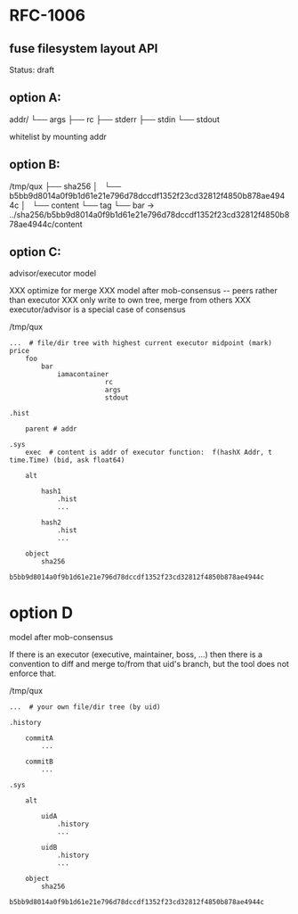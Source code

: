 # RFC-1006
## fuse filesystem layout API

Status: draft

## option A:

addr/
└── args
    ├── rc
    ├── stderr
    ├── stdin
    └── stdout

whitelist by mounting addr 

## option B:

/tmp/qux
├── sha256
│   └── b5bb9d8014a0f9b1d61e21e796d78dccdf1352f23cd32812f4850b878ae4944c
│       └── content
└── tag
    └── bar -> ../sha256/b5bb9d8014a0f9b1d61e21e796d78dccdf1352f23cd32812f4850b878ae4944c/content

## option C:

advisor/executor model

XXX optimize for merge
XXX model after mob-consensus -- peers rather than executor
XXX only write to own tree, merge from others
XXX executor/advisor is a special case of consensus

/tmp/qux

    ...  # file/dir tree with highest current executor midpoint (mark) price
        foo
            bar
                iamacontainer
                            rc
                            args
                            stdout

    .hist

        parent # addr

    .sys
        exec  # content is addr of executor function:  f(hashX Addr, t time.Time) (bid, ask float64)

        alt

            hash1
                .hist
                ...

            hash2
                .hist
                ...

        object
            sha256
                b5bb9d8014a0f9b1d61e21e796d78dccdf1352f23cd32812f4850b878ae4944c


# option D

model after mob-consensus

If there is an executor (executive, maintainer, boss, ...) then there
is a convention to diff and merge to/from that uid's branch, but the
tool does not enforce that.

/tmp/qux

    ...  # your own file/dir tree (by uid)

    .history

        commitA
            ...

        commitB
            ...

    .sys

        alt

            uidA
                .history
                ...

            uidB
                .history
                ...

        object
            sha256
                b5bb9d8014a0f9b1d61e21e796d78dccdf1352f23cd32812f4850b878ae4944c

